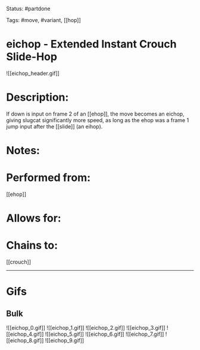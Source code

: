 Status: #partdone

Tags: #move, #variant, [[hop]]

# eichop - Extended Instant Crouch Slide-Hop
![[eichop_header.gif]]
# Description:
If down is input on frame 2 of an [[ehop]], the move becomes an eichop, giving slugcat significantly more speed, as long as the ehop was a frame 1 jump input after the [[slide]] (an eihop).

# Notes:


# Performed from:
[[ehop]]

# Allows for:


# Chains to:
[[crouch]]

___
# Gifs
## Bulk
![[eichop_0.gif]]
![[eichop_1.gif]]
![[eichop_2.gif]]
![[eichop_3.gif]]
![[eichop_4.gif]]
![[eichop_5.gif]]
![[eichop_6.gif]]
![[eichop_7.gif]]
![[eichop_8.gif]]
![[eichop_9.gif]]